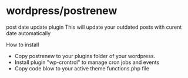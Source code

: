 # wordpress/postrenew
post date update plugin
This will update your outdated posts with curent date automatically

How to install
- Copy postrenew to your plugins folder of your wordpress.
- Install plugin "wp-crontrol" to manage cron jobs and events
- Copy code blow to your active theme functions.php file
